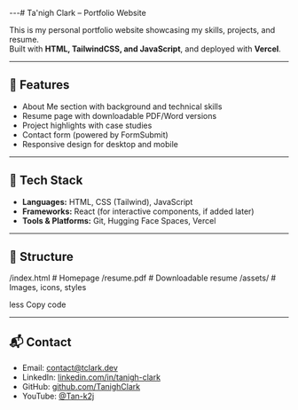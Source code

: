 ---# Ta'nigh Clark – Portfolio Website

This is my personal portfolio website showcasing my skills, projects, and resume.  
Built with **HTML, TailwindCSS, and JavaScript**, and deployed with **Vercel**.

---

## 🌟 Features
- About Me section with background and technical skills
- Resume page with downloadable PDF/Word versions
- Project highlights with case studies
- Contact form (powered by FormSubmit)
- Responsive design for desktop and mobile

---

## 🚀 Tech Stack
- **Languages:** HTML, CSS (Tailwind), JavaScript
- **Frameworks:** React (for interactive components, if added later)
- **Tools & Platforms:** Git, Hugging Face Spaces, Vercel

---

## 📂 Structure
/index.html # Homepage
/resume.pdf # Downloadable resume
/assets/ # Images, icons, styles

less
Copy code

---

## 📬 Contact
- Email: [contact@tclark.dev](mailto:contact@tclark.dev)  
- LinkedIn: [linkedin.com/in/tanigh-clark](https://www.linkedin.com/in/tanigh-clark/)  
- GitHub: [github.com/TanighClark](https://github.com/TanighClark)  
- YouTube: [@Tan-k2j](https://www.youtube.com/@Tan-k2j)
